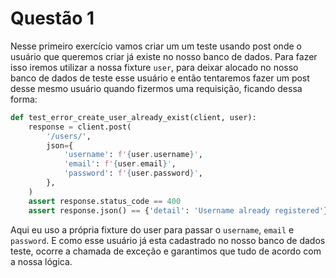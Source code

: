 # Questão 1

Nesse primeiro exercício vamos criar um um teste usando post onde o usuário que
queremos criar já existe no nosso banco de dados.
Para fazer isso iremos utilizar a nossa fixture `user`, para deixar alocado no nosso
banco de dados de teste esse usuário e então tentaremos fazer um post desse mesmo
usuário quando fizermos uma requisição, ficando dessa forma:
```py
def test_error_create_user_already_exist(client, user):
    response = client.post(
        '/users/',
        json={
            'username': f'{user.username}',
            'email': f'{user.email}',
            'password': f'{user.password}',
        },
    )
    assert response.status_code == 400
    assert response.json() == {'detail': 'Username already registered'}
```
Aqui eu uso a própria fixture do user para passar o `username`, `email` e `password`.
E como esse usuário já esta cadastrado no nosso banco de dados teste, ocorre a chamada
de exceção e garantimos que tudo de acordo com a nossa lógica.
